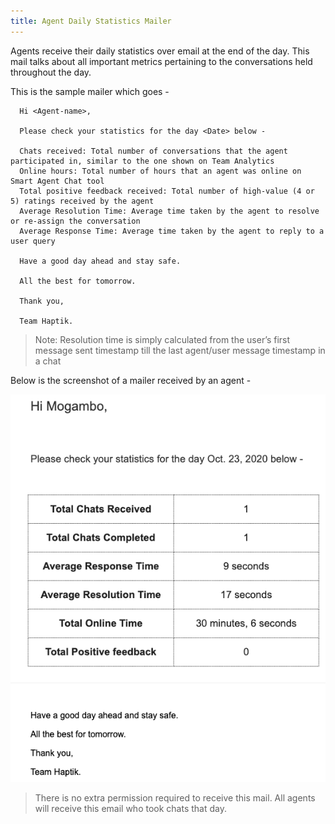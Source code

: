 ```yaml
---
title: Agent Daily Statistics Mailer
---
```


Agents receive their daily statistics over email at the end of the day. This mail talks about all important metrics pertaining to the conversations held throughout the day.

This is the sample mailer which goes -

      Hi <Agent-name>,

      Please check your statistics for the day <Date> below - 

      Chats received: Total number of conversations that the agent participated in, similar to the one shown on Team Analytics
      Online hours: Total number of hours that an agent was online on Smart Agent Chat tool
      Total positive feedback received: Total number of high-value (4 or 5) ratings received by the agent
      Average Resolution Time: Average time taken by the agent to resolve or re-assign the conversation
      Average Response Time: Average time taken by the agent to reply to a user query

      Have a good day ahead and stay safe. 

      All the best for tomorrow. 

      Thank you,

      Team Haptik. 
      
> Note: Resolution time is simply calculated from the user’s first message sent timestamp till the last agent/user message timestamp in a chat

Below is the screenshot of a mailer received by an agent -

![AgentStatsMail](assets/AgentStatsMail.png)

> There is no extra permission required to receive this mail. All agents will receive this email who took chats that day.
